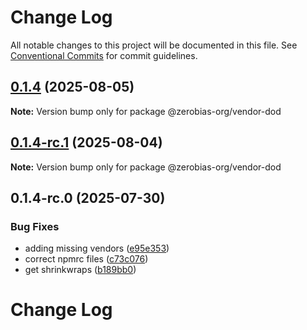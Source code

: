 # Change Log

All notable changes to this project will be documented in this file.
See [Conventional Commits](https://conventionalcommits.org) for commit guidelines.

## [0.1.4](https://github.com/zerobias-org/vendor/compare/@zerobias-org/vendor-dod@0.1.4-rc.1...@zerobias-org/vendor-dod@0.1.4) (2025-08-05)

**Note:** Version bump only for package @zerobias-org/vendor-dod





## [0.1.4-rc.1](https://github.com/zerobias-org/vendor/compare/@zerobias-org/vendor-dod@0.1.4-rc.0...@zerobias-org/vendor-dod@0.1.4-rc.1) (2025-08-04)

**Note:** Version bump only for package @zerobias-org/vendor-dod





## 0.1.4-rc.0 (2025-07-30)


### Bug Fixes

* adding missing vendors ([e95e353](https://github.com/zerobias-org/vendor/commit/e95e35309a1812973f4536f535eee460edc5414c))
* correct npmrc files ([c73c076](https://github.com/zerobias-org/vendor/commit/c73c0761e1e567cc0c2f0f8179725016d11caf8c))
* get shrinkwraps ([b189bb0](https://github.com/zerobias-org/vendor/commit/b189bb0cf53ad66427530ccc0eab7824527942d3))





# Change Log
